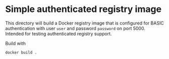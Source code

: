 # Simple authenticated registry image

This directory will build a Docker registry image that is configured for
BASIC authentication with user `user` and password `password` on port
5000. Intended for testing authenticated registry support.

Build with

    docker build .
